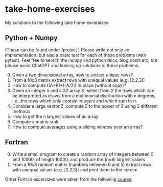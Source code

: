 # take-home-exercises

My solutions to the following take home excersizes:

## Python + Numpy
(These can be found under /project )
Please write not only an implementation, but also a basic test for each of these problems (with pytest).
Feel free to search the numpy and python docs, blog posts etc, but please avoid ChatGPT and looking up solutions to these problems.

0. Given a two dimensional array, how to extract unique rows? 
1. From a 10x3 matrix extract rows with unequal values (e.g. [2,2,3])
2. How to compute ((A+B)*(-A/2)) in place (without copy)?
3. Given an integer n and a 2D array X, select from X the rows which can be interpreted as draws from a multinomial distribution with n degrees, i.e., the rows which only contain integers and which sum to n.
4. Consider a large vector Z, compute Z to the power of 3 using 3 different methods
5. How to get the n largest values of an array
6. Compute a matrix rank
7. How to compute averages using a sliding window over an array?

## Fortran
0. Write a small program to create a random array of integers between 0 and 10000, of length 10000, and produce the (n=8) largest values
1. From a 10x3 random matrix (numbers between 0 and 5) extract rows with unequal values (e.g. [2,2,3]) and print them to the screen

Other Fortran excercizes were taken from the following [course](https://wvuhpc.github.io/Modern-Fortran/).
